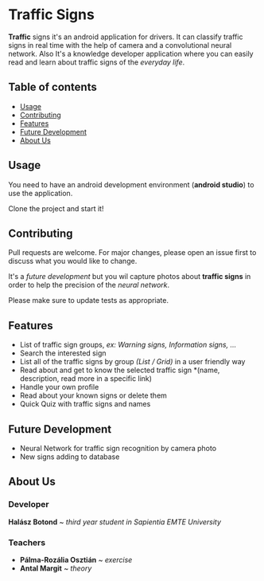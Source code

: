 # Traffic Signs

**Traffic** signs it's an android application for drivers. It can classify traffic signs in real time with the help of camera and a convolutional neural network.
Also It's a knowledge developer application where you can easily read and learn about traffic signs of the *everyday life*.

## Table of contents
* [Usage](#usage)
* [Contributing](#contributing)
* [Features](#features)
* [Future Development](#future-development)
* [About Us](#about-us)

## Usage

You need to have an android development environment (**android studio**) to use the application.

Clone the project and start it!

## Contributing
Pull requests are welcome. For major changes, please open an issue first to discuss what you would like to change.

It's a *future development* but you wil capture photos about **traffic signs** in order to help the precision of the *neural network*.

Please make sure to update tests as appropriate.

## Features

- List of traffic sign groups, *ex: Warning signs, Information signs, ...*
- Search the interested sign
- List all of the traffic signs by group *(List / Grid)* in a user friendly way
- Read about and get to know the selected traffic sign *(name, description, read more in a specific link)
- Handle your own profile
- Read about your known signs or delete them
- Quick Quiz with traffic signs and names

## Future Development

- Neural Network for traffic sign recognition by camera photo
- New signs adding to database

## About Us

### Developer

**Halász Botond** ~ *third year student in Sapientia EMTE University*

### Teachers

- **Pálma-Rozália Osztián** ~ *exercise*
- **Antal Margit** ~ *theory*
